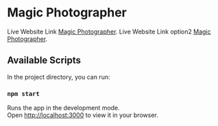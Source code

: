 # Magic Photographer

Live Website Link [Magic Photographer](https://magic-photographer.firebaseapp.com/).
Live Website Link option2 [Magic Photographer](https://magic-photographer.web.app/).




## Available Scripts

In the project directory, you can run:

### `npm start`

Runs the app in the development mode.\
Open [http://localhost:3000](http://localhost:3000) to view it in your browser.
